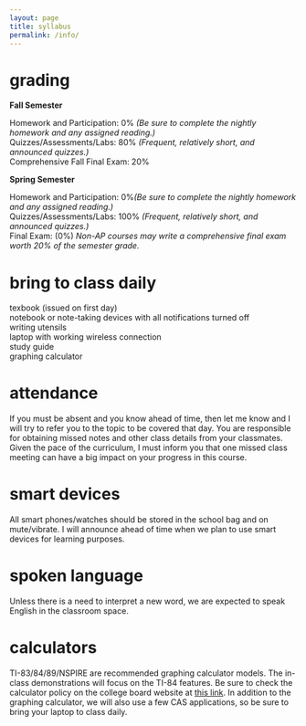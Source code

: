 ```yaml
---
layout: page
title: syllabus
permalink: /info/
---
```


# grading

<b>Fall Semester</b>

Homework and Participation: 0% <i>(Be sure to complete the nightly homework and any assigned reading.) </i> <br>
Quizzes/Assessments/Labs: 80%<i> (Frequent, relatively short, and announced quizzes.)</i> <br>
Comprehensive Fall Final Exam: 20%  <br>

<b>Spring Semester</b>

Homework and Participation: 0%<i>(Be sure to complete the nightly homework and any assigned reading.) </i> <br>
Quizzes/Assessments/Labs: 100%<i> (Frequent, relatively short, and announced quizzes.)</i> <br>
Final Exam: (0%) <i> Non-AP courses may write a comprehensive final exam worth 20% of the semester grade.</i>


# bring to class daily

texbook (issued on first day) <br>
notebook or note-taking devices with all notifications turned off<br>
writing utensils <br>
laptop with working wireless connection <br>
study guide <br>
graphing calculator 

# attendance

If you must be absent and you know ahead of time, then let me know and I will try to refer you to the topic to be covered that day. You are responsible for obtaining missed notes and other class details from your classmates. Given the pace of the curriculum, I must inform you that one missed class meeting can have a big impact on your progress in this course.

# smart devices

All smart phones/watches should be stored in the school bag and on mute/vibrate. I will announce ahead of time when we plan to use smart devices for learning purposes.

# spoken language

Unless there is a need to interpret a new word, we are expected to speak English in the classroom space.

# calculators

TI-83/84/89/NSPIRE are recommended graphing calculator models. The in-class demonstrations will focus on the TI-84 features. Be sure to check the calculator policy on the college board website at <a href="https://apstudents.collegeboard.org/exam-policies-guidelines/calculator-policies" target="_blank">this link</a>. In addition to the graphing calculator, we will also use a few CAS applications, so be sure to bring your laptop to class daily.
